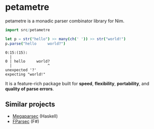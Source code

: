 # petametre

petametre is a monadic parser combinator library for Nim.

```nim
import src/petametre

let p = str("hello") >> many(ch(' ')) >> str("world!")
p.parse("hello     world?")
```
```
0:15:(15):
  |
0 | hello     world?
  |                ^
unexpected '?'
expecting "world!"
```

It is a feature-rich package built for **speed**, **flexibility**, **portability**, and **quality of parse errors**.

<!-- petametre's features include:

- support for context‐sensitive, infinite look‐ahead grammars
- automatically generated, highly readable error messages
- Unicode support
- efficient support for very large files
- an embeddable, runtime‐configurable operator‐precedence parser component
- a simple, efficient and easily extensible API
- an implementation thoroughly optimized for performance
- comprehensive documentation
- a permissive open source license

petametre is a Nim adaptation of Parsec, the popular parser combinator library for Haskell by Daan Leijen.
While the implementations of Parsec and petametre are completely different, they share a similar top‐level API. -->

## Similar projects

- [Megaparsec](https://github.com/mrkkrp/megaparsec) (Haskell)
- [FParsec](http://www.quanttec.com/fparsec/) (F#)
